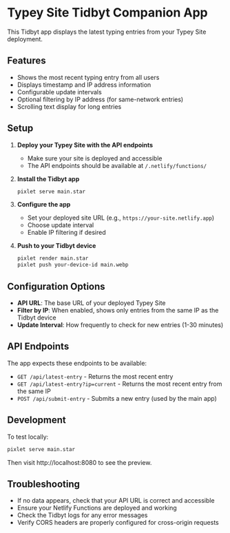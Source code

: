 # Typey Site Tidbyt Companion App

This Tidbyt app displays the latest typing entries from your Typey Site deployment.

## Features

- Shows the most recent typing entry from all users
- Displays timestamp and IP address information
- Configurable update intervals
- Optional filtering by IP address (for same-network entries)
- Scrolling text display for long entries

## Setup

1. **Deploy your Typey Site with the API endpoints**
   - Make sure your site is deployed and accessible
   - The API endpoints should be available at `/.netlify/functions/`

2. **Install the Tidbyt app**
   ```bash
   pixlet serve main.star
   ```

3. **Configure the app**
   - Set your deployed site URL (e.g., `https://your-site.netlify.app`)
   - Choose update interval
   - Enable IP filtering if desired

4. **Push to your Tidbyt device**
   ```bash
   pixlet render main.star
   pixlet push your-device-id main.webp
   ```

## Configuration Options

- **API URL**: The base URL of your deployed Typey Site
- **Filter by IP**: When enabled, shows only entries from the same IP as the Tidbyt device
- **Update Interval**: How frequently to check for new entries (1-30 minutes)

## API Endpoints

The app expects these endpoints to be available:

- `GET /api/latest-entry` - Returns the most recent entry
- `GET /api/latest-entry?ip=current` - Returns the most recent entry from the same IP
- `POST /api/submit-entry` - Submits a new entry (used by the main app)

## Development

To test locally:

```bash
pixlet serve main.star
```

Then visit http://localhost:8080 to see the preview.

## Troubleshooting

- If no data appears, check that your API URL is correct and accessible
- Ensure your Netlify Functions are deployed and working
- Check the Tidbyt logs for any error messages
- Verify CORS headers are properly configured for cross-origin requests